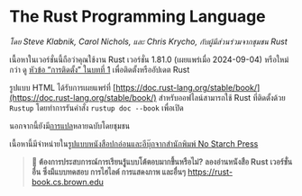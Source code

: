 # The Rust Programming Language

*โดย Steve Klabnik, Carol Nichols, และ Chris Krycho, กับผู้มีส่วนร่วมจากชุมชน Rust*

เนื้อหาในเวอร์ชั่นนี้ถือว่าคุณใช้งาน Rust เวอร์ชั่น 1.81.0 (เผยแพร่เมื่อ 2024-09-04)
หรือใหม่กว่า ดู [หัวข้อ “การติดตั้ง” ในบทที่ 1][install]
เพื่อติดตั้งหรืออัปเดต Rust

รูปแบบ HTML ได้รับการเผยแพร่ที่ 
[https://doc.rust-lang.org/stable/book/](https://doc.rust-lang.org/stable/book/)
สำหรับออฟไลน์สามารถใช้ Rust ที่ติดตั้งด้วย `Rustup` โดยทำการรันคำสั่ง `rustup doc --book` เพื่อเปิด

นอกจากนี้ยังมี[การแปล][translations]หลายฉบับโดยชุมชน

เนื้อหานี้มีจำหน่ายใน[รูปแบบหนังสือปกอ่อนและอีบุ๊กจากสำนักพิมพ์ No Starch Press][nsprust]

[install]: ch01-01-installation.html
[editions]: appendix-05-editions.html
[nsprust]: https://nostarch.com/rust-programming-language-2nd-edition
[translations]: appendix-06-translation.html

> **🚨 ต้องการประสบการณ์การเรียนรู้แบบโต้ตอบมากขึ้นหรือไม่? ลองอ่านหนังสือ
> Rust เวอร์ชั่นอื่น ซึ่งมีแบบทดสอบ การไฮไลต์ การแสดงภาพ และอื่นๆ**
> <https://rust-book.cs.brown.edu>

